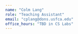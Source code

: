 ```yaml
---
name: "Colm Lang"
role: "Teaching Assistant"
email: "cplang@dons.usfca.edu"
office_hours: "TBD in CS Labs"
---
```

